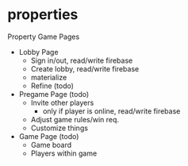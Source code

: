 # properties
Property Game 
Pages
  - Lobby Page
  	- Sign in/out, read/write firebase
  	- Create lobby, read/write firebase
  	- materialize
  	- Refine (todo)
  - Pregame Page (todo)
  	- Invite other players
  		- only if player is online, read/write firebase
  	- Adjust game rules/win req.
  	- Customize things
  - Game Page (todo)
  	- Game board 
  	- Players within game